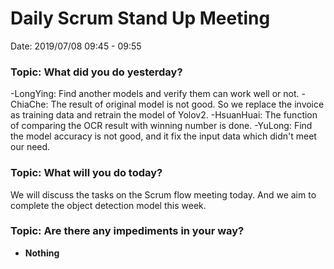 # Daily Scrum Stand Up Meeting

Date: 2019/07/08 09:45 - 09:55

### Topic: What did you do yesterday?

-LongYing: Find another models and verify them can work well or not.
-ChiaChe: The result of original model is not good. So we replace the invoice as training data and retrain the model of Yolov2.
-HsuanHuai: The function of comparing the OCR result with winning number is done.
-YuLong: Find the model accuracy is not good, and it fix the input data which didn't meet our need.

### Topic: What will you do today?
We will discuss the tasks on the Scrum flow meeting today. And we aim to complete the object detection model this week.


### Topic: Are there any impediments in your way?
* **Nothing**